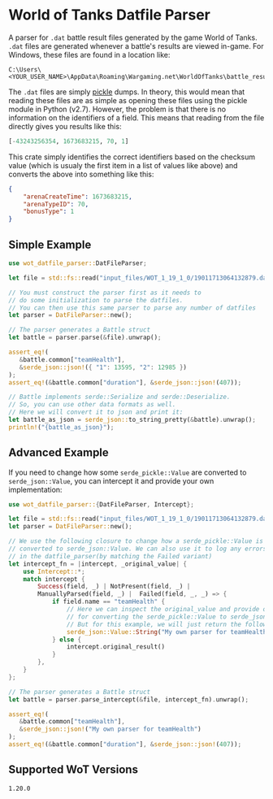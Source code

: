 # World of Tanks Datfile Parser
A parser for `.dat` battle result files generated by the game World of Tanks. `.dat` files are generated whenever a battle's results are viewed in-game. For Windows, these files are found in a location like:
```
C:\Users\<YOUR_USER_NAME>\AppData\Roaming\Wargaming.net\WorldOfTanks\battle_results
```
The `.dat` files are simply [pickle](https://docs.python.org/3/library/pickle.html) dumps. In theory, this would mean that reading these files are as simple as opening these files using the pickle module in Python (v2.7). However, the problem is that there is no information on the identifiers of a field. This means that reading from the file directly gives you results like this:
```python
[-43243256354, 1673683215, 70, 1]
```

This crate simply identifies the correct identifiers based on the checksum value (which is usualy the first item in a list of values like above) and converts the above into something like this:
```json
{
    "arenaCreateTime": 1673683215,
    "arenaTypeID": 70,
    "bonusType": 1
}
```
## Simple Example
```rust
use wot_datfile_parser::DatFileParser;

let file = std::fs::read("input_files/WOT_1_19_1_0/19011713064132879.dat").unwrap();

// You must construct the parser first as it needs to
// do some initialization to parse the datfiles.
// You can then use this same parser to parse any number of datfiles
let parser = DatFileParser::new();

// The parser generates a Battle struct
let battle = parser.parse(&file).unwrap();

assert_eq!(
   &battle.common["teamHealth"],
   &serde_json::json!({ "1": 13595, "2": 12985 })
);
assert_eq!(&battle.common["duration"], &serde_json::json!(407));

// Battle implements serde::Serialize and serde::Deserialize.
// So, you can use other data formats as well.
// Here we will convert it to json and print it:
let battle_as_json = serde_json::to_string_pretty(&battle).unwrap();
println!("{battle_as_json}");
```

## Advanced Example
If you need to change how some `serde_pickle::Value` are converted to `serde_json::Value`, you can
intercept it and provide your own implementation:

```rust
use wot_datfile_parser::{DatFileParser, Intercept};

let file = std::fs::read("input_files/WOT_1_19_1_0/19011713064132879.dat").unwrap();
let parser = DatFileParser::new();

// We use the following closure to change how a serde_pickle::Value is
// converted to serde_json::Value. We can also use it to log any errors
// in the datfile_parser(by matching the Failed variant)
let intercept_fn = |intercept, _original_value| {
    use Intercept::*;
    match intercept {
        Success(field, _) | NotPresent(field, _) |
        ManuallyParsed(field, _) |  Failed(field, _, _) => {
            if field.name == "teamHealth" {
                // Here we can inspect the original_value and provide our own impl
                // for converting the serde_pickle::Value to serde_json::Value
                // But for this example, we will just return the following:
                serde_json::Value::String("My own parser for teamHealth".into())
            } else {
                intercept.original_result()
            }
        },
    }
};

// The parser generates a Battle struct
let battle = parser.parse_intercept(&file, intercept_fn).unwrap();

assert_eq!(
   &battle.common["teamHealth"],
   &serde_json::json!("My own parser for teamHealth")
);
assert_eq!(&battle.common["duration"], &serde_json::json!(407));
```

## Supported WoT Versions
`1.20.0`